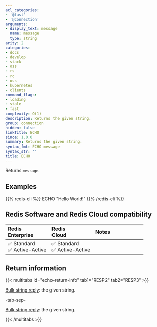 ```yaml
---
acl_categories:
- '@fast'
- '@connection'
arguments:
- display_text: message
  name: message
  type: string
arity: 2
categories:
- docs
- develop
- stack
- oss
- rs
- rc
- oss
- kubernetes
- clients
command_flags:
- loading
- stale
- fast
complexity: O(1)
description: Returns the given string.
group: connection
hidden: false
linkTitle: ECHO
since: 1.0.0
summary: Returns the given string.
syntax_fmt: ECHO message
syntax_str: ''
title: ECHO
---
```

Returns `message`.

## Examples

{{% redis-cli %}}
ECHO "Hello World!"
{{% /redis-cli %}}

## Redis Software and Redis Cloud compatibility

| Redis<br />Enterprise | Redis<br />Cloud | <span style="min-width: 9em; display: table-cell">Notes</span> |
|:----------------------|:-----------------|:------|
| <span title="Supported">&#x2705; Standard</span><br /><span title="Supported"><nobr>&#x2705; Active-Active</nobr></span> | <span title="Supported">&#x2705; Standard</span><br /><span title="Supported"><nobr>&#x2705; Active-Active</nobr></span> |  |

## Return information

{{< multitabs id="echo-return-info" 
    tab1="RESP2" 
    tab2="RESP3" >}}

[Bulk string reply](../../develop/reference/protocol-spec#bulk-strings): the given string.

-tab-sep-

[Bulk string reply](../../develop/reference/protocol-spec#bulk-strings): the given string.

{{< /multitabs >}}
